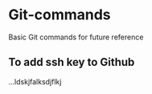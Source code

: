 # Git-commands
Basic Git commands for future reference


## To add ssh key to Github


 ...ldskjfalksdjflkj
